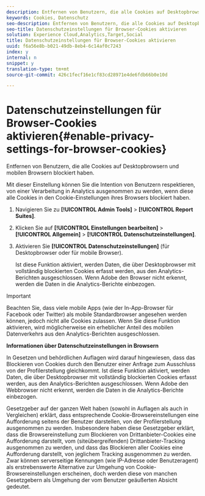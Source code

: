```yaml
---
description: Entfernen von Benutzern, die alle Cookies auf Desktopbrowsern und mobilen Browsern blockiert haben.
keywords: Cookies, Datenschutz
seo-description: Entfernen von Benutzern, die alle Cookies auf Desktopbrowsern und mobilen Browsern blockiert haben.
seo-title: Datenschutzeinstellungen für Browser-Cookies aktivieren
solution: Experience Cloud,Analytics,Target,Social
title: Datenschutzeinstellungen für Browser-Cookies aktivieren
uuid: f6a56e8b-b021-49db-8eb4-6c14af0c7243
index: y
internal: n
snippet: y
translation-type: tm+mt
source-git-commit: 426c1fecf16e1cf83cd28971e4de6fdb66b0e10d

---
```



# Datenschutzeinstellungen für Browser-Cookies aktivieren{#enable-privacy-settings-for-browser-cookies}

Entfernen von Benutzern, die alle Cookies auf Desktopbrowsern und mobilen Browsern blockiert haben.

Mit dieser Einstellung können Sie die Intention von Benutzern respektieren, von einer Verarbeitung in Analytics ausgenommen zu werden, wenn diese alle Cookies in den Cookie-Einstellungen ihres Browsers blockiert haben.

1. Navigieren Sie zu **[!UICONTROL Admin Tools]** &gt; **[!UICONTROL Report Suites]**.
1. Klicken Sie auf **[!UICONTROL Einstellungen bearbeiten]** &gt; **[!UICONTROL Allgemein]** &gt; **[!UICONTROL Datenschutzeinstellungen]**.
1. Aktivieren Sie **[!UICONTROL Datenschutzeinstellungen]** (für Desktopbrowser oder für mobile Browser).

   Ist diese Funktion aktiviert, werden Daten, die über Desktopbrowser mit vollständig blockierten Cookies erfasst werden, aus den Analytics-Berichten ausgeschlossen. Wenn Adobe den Browser nicht erkennt, werden die Daten in die Analytics-Berichte einbezogen.

>[!IMPORTANT]
>
>Beachten Sie, dass viele mobile Apps (wie der In-App-Browser für Facebook oder Twitter) als mobile Standardbrowser angesehen werden können, jedoch nicht alle Cookies zulassen. Wenn Sie diese Funktion aktivieren, wird möglicherweise ein erheblicher Anteil des mobilen Datenverkehrs aus den Analytics-Berichten ausgeschlossen.

**Informationen über Datenschutzeinstellungen in Browsern**

In Gesetzen und behördlichen Auflagen wird darauf hingewiesen, dass das Blockieren von Cookies durch den Benutzer einer Anfrage zum Ausschluss von der Profilerstellung gleichkommt. Ist diese Funktion aktiviert, werden Daten, die über Desktopbrowser mit vollständig blockierten Cookies erfasst werden, aus den Analytics-Berichten ausgeschlossen. Wenn Adobe den Webbrowser nicht erkennt, werden die Daten in die Analytics-Berichte einbezogen.

Gesetzgeber auf der ganzen Welt haben (sowohl in Auflagen als auch in Vergleichen) erklärt, dass entsprechende Cookie-Browsereinstellungen eine Aufforderung seitens der Benutzer darstellen, von der Profilerstellung ausgenommen zu werden. Insbesondere haben diese Gesetzgeber erklärt, dass die Browsereinstellung zum Blockieren von Drittanbieter-Cookies eine Aufforderung darstellt, vom (siteübergreifenden) Drittanbieter-Tracking ausgenommen zu werden, und dass das Blockieren aller Cookies eine Aufforderung darstellt, von jeglichem Tracking ausgenommen zu werden. Zwar können serverseitige Kennungen (wie IP-Adresse oder Benutzeragent) als erstrebenswerte Alternative zur Umgehung von Cookie-Browsereinstellungen erscheinen, doch werden diese von manchen Gesetzgebern als Umgehung der vom Benutzer geäußerten Absicht gedeutet.